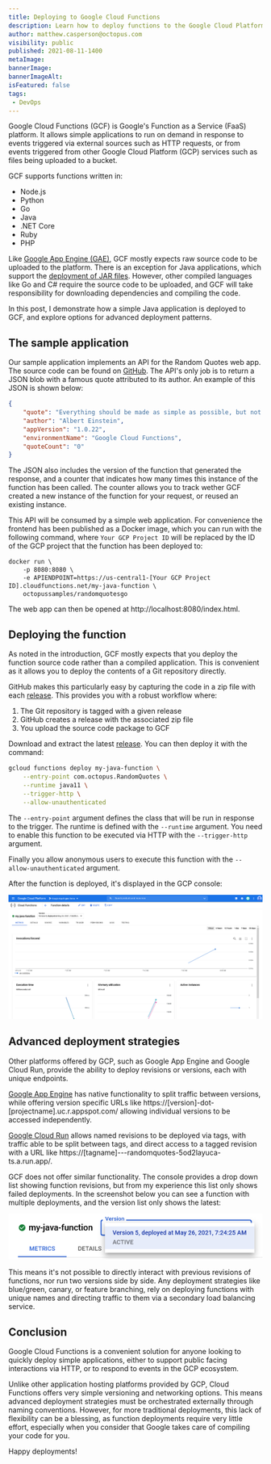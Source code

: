 ```yaml
---
title: Deploying to Google Cloud Functions
description: Learn how to deploy functions to the Google Cloud Platform.
author: matthew.casperson@octopus.com
visibility: public
published: 2021-08-11-1400
metaImage: 
bannerImage: 
bannerImageAlt:
isFeatured: false
tags:
 - DevOps
---
```


Google Cloud Functions (GCF) is Google's Function as a Service (FaaS) platform. It allows simple applications to run on demand in response to events triggered via external sources such as HTTP requests, or from events triggered from other Google Cloud Platform (GCP) services such as files being uploaded to a bucket.

GCF supports functions written in: 

- Node.js
- Python
- Go
- Java
- .NET Core
- Ruby
- PHP

Like [Google App Engine (GAE)](https://octopus.com/blog/deploying-to-google-app-engine), GCF mostly expects raw source code to be uploaded to the platform. There is an exception for Java applications, which support the [deployment of JAR files](https://cloud.google.com/functions/docs/concepts/java-deploy#deploy_from_a_jar). However, other compiled languages like Go and C# require the source code to be uploaded, and GCF will take responsibility for downloading dependencies and compiling the code.

In this post, I demonstrate how a simple Java application is deployed to GCF, and explore options for advanced deployment patterns.

## The sample application

Our sample application implements an API for the Random Quotes web app. The source code can be found on [GitHub](https://github.com/OctopusSamples/RandomQuotesAPI-Java-Google-Cloud-Functions). The API's only job is to return a JSON blob with a famous quote attributed to its author. An example of this JSON is shown below:

```json
{
    "quote": "Everything should be made as simple as possible, but not simpler.", 
    "author": "Albert Einstein", 
    "appVersion": "1.0.22", 
    "environmentName": "Google Cloud Functions", 
    "quoteCount": "0" 
}
```

The JSON also includes the version of the function that generated the response, and a counter that indicates how many times this instance of the function has been called. The counter allows you to track wether GCF created a new instance of the function for your request, or reused an existing instance.

This API will be consumed by a simple web application. For convenience the frontend has been published as a Docker image, which you can run with the following command, where `Your GCP Project ID` will be replaced by the ID of the GCP project that the function has been deployed to:

```
docker run \
    -p 8080:8080 \
    -e APIENDPOINT=https://us-central1-[Your GCP Project ID].cloudfunctions.net/my-java-function \
    octopussamples/randomquotesgo
```

The web app can then be opened at http://localhost:8080/index.html.

## Deploying the function

As noted in the introduction, GCF mostly expects that you deploy the function source code rather than a compiled application. This is convenient as it allows you to deploy the contents of a Git repository directly. 

GitHub makes this particularly easy by capturing the code in a zip file with each [release](https://github.com/OctopusSamples/RandomQuotesAPI-Java-Google-Cloud-Functions/releases). This provides you with a robust workflow where: 

1. The Git repository is tagged with a given release
1. GitHub creates a release with the associated zip file
1. You upload the source code package to GCF

Download and extract the latest [release](https://github.com/OctopusSamples/RandomQuotesAPI-Java-Google-Cloud-Functions/releases). You can then deploy it with the command:

```bash
gcloud functions deploy my-java-function \
    --entry-point com.octopus.RandomQuotes \
    --runtime java11 \
    --trigger-http \
    --allow-unauthenticated
```

The `--entry-point` argument defines the class that will be run in response to the trigger. The runtime is defined with the `--runtime` argument. You need to enable this function to be executed via HTTP with the `--trigger-http` argument. 

Finally you allow anonymous users to execute this function with the `--allow-unauthenticated` argument.

After the function is deployed, it's displayed in the GCP console:

![](deployed-function.png "width=500")

## Advanced deployment strategies

Other platforms offered by GCP, such as Google App Engine and Google Cloud Run, provide the ability to deploy revisions or versions, each with unique endpoints. 

[Google App Engine](https://octopus.com/blog/deploying-to-google-app-engine) has native functionality to split traffic between versions, while offering version specific URLs like https://\[version\]-dot-\[projectname\].uc.r.appspot.com/ allowing individual versions to be accessed independently. 

[Google Cloud Run](https://octopus.com/blog/deploying-to-google-cloud-run) allows named revisions to be deployed via tags, with traffic able to be split between tags, and direct access to a tagged revision with a URL like https://\[tagname\]---randomquotes-5od2layuca-ts.a.run.app/.

GCF does not offer similar functionality. The console provides a drop down list showing function revisions, but from my experience this list only shows failed deployments. In the screenshot below you can see a function with multiple deployments, and the version list only shows the latest:

![](versions.png "width=500")

This means it's not possible to directly interact with previous revisions of functions, nor run two versions side by side. Any deployment strategies like blue/green, canary, or feature branching, rely on deploying functions with unique names and directing traffic to them via a secondary load balancing service.

## Conclusion

Google Cloud Functions is a convenient solution for anyone looking to quickly deploy simple applications, either to support public facing interactions via HTTP, or to respond to events in the GCP ecosystem. 

Unlike other application hosting platforms provided by GCP, Cloud Functions offers very simple versioning and networking options. This means advanced deployment strategies must be orchestrated externally through naming conventions. However, for more traditional deployments, this lack of flexibility can be a blessing, as function deployments require very little effort, especially when you consider that Google takes care of compiling your code for you.

Happy deployments!